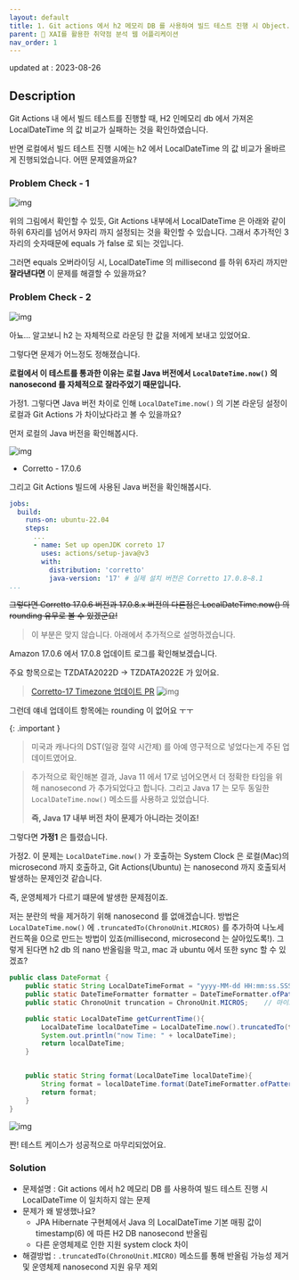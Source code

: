```yaml
---
layout: default
title: 1. Git actions 에서 h2 메모리 DB 를 사용하여 빌드 테스트 진행 시 Object.equals 에러 처리 
parent: 📌 XAI를 활용한 취약점 분석 웹 어플리케이션
nav_order: 1
---
```


updated at : 2023-08-26

## Description

Git Actions 내 에서 빌드 테스트를 진행할 때, H2 인메모리 db 에서 가져온 LocalDateTime 의 값 비교가 실패하는 것을 확인하였습니다.

반면 로컬에서 빌드 테스트 진행 시에는 h2 에서 LocalDateTime 의 값 비교가 올바르게 진행되었습니다. 어떤 문제였을까요?


### Problem Check - 1

![img](../../../assets/foxee/3.png)

위의 그림에서 확인할 수 있듯, Git Actions 내부에서 LocalDateTime 은 아래와 같이 하위 6자리를 넘어서 9자리 까지 설정되는 것을 확인할 수 있습니다. 
그래서 추가적인 3자리의 숫자때문에 equals 가 false 로 되는 것입니다.

그러면 equals 오버라이딩 시, LocalDateTime 의 millisecond 를 하위 6자리 까지만 **잘라낸다면** 이 문제를 해결할 수 있을까요?

### Problem Check - 2

![img](../../../assets/foxee/2.png)

아뇨... 알고보니 h2 는 자체적으로 라운딩 한 값을 저에게 보내고 있었어요.

그렇다면 문제가 어느정도 정해졌습니다.

**로컬에서 이 테스트를 통과한 이유는 로컬 Java 버전에서 `LocalDateTime.now()` 의 nanosecond 를 자체적으로 잘라주었기 때문입니다.**

가정1. 그렇다면 Java 버전 차이로 인해 `LocalDateTime.now()` 의 기본 라운딩 설정이 로컬과 Git Actions 가 차이났다라고 볼 수 있을까요?

먼저 로컬의 Java 버전을 확인해봅시다.

![img](../../../assets/foxee/5.png)

* Corretto - 17.0.6

그리고 Git Actions 빌드에 사용된 Java 버전을 확인해봅시다.

```yaml
jobs:
  build:
    runs-on: ubuntu-22.04
    steps:
      ...
      - name: Set up openJDK correto 17
        uses: actions/setup-java@v3
        with:
          distribution: 'corretto'
          java-version: '17' # 실제 설치 버전은 Corretto 17.0.8~8.1
...
```

~~그렇다면 Corretto 17.0.6 버전과 17.0.8.x 버전의 다른점은 LocalDateTime.now() 의 rounding 유무로 볼 수 있겠군요!~~ 
> 이 부분은 맞지 않습니다. 아래에서 추가적으로 설명하겠습니다.

Amazon 17.0.6 에서 17.0.8 업데이트 로그를 확인해보겠습니다.

주요 항목으로는 TZDATA2022D -> TZDATA2022E 가 있어요.
> [Corretto-17 Timezone 업데이트 PR](https://github.com/corretto/corretto-17/pull/99/files)
> ![img](../../../assets/foxee/7.png)

그런데 얘네 업데이트 항목에는 rounding 이 없어요 ㅜㅜ

{: .important }
> 미국과 캐나다의 DST(일광 절약 시간제) 를 아예 영구적으로 넣었다는게 주된 업데이트였어요.

> 추가적으로 확인해본 결과, Java 11 에서 17로 넘어오면서 더 정확한 타임을 위해 nanosecond 가 추가되었다고 합니다.
> 그리고 Java 17 는 모두 동일한 `LocalDateTime.now()` 메소드를 사용하고 있었습니다.
>
> **즉, Java 17 내부 버전 차이 문제가 아니라는 것이죠!**

그렇다면 **가정1** 은 틀렸습니다.

가정2. 이 문제는 `LocalDateTime.now()` 가 호출하는 System Clock 은 로컬(Mac)의 microsecond 까지 호출하고, Git Actions(Ubuntu) 는 nanosecond 까지 호출되서 발생하는 문제인것 같습니다.

즉, 운영체제가 다르기 떄문에 발생한 문제점이죠.

저는 분란의 싹을 제거하기 위해 nanosecond 를 없애겠습니다. 방법은 `LocalDateTime.now()` 에 `.truncatedTo(ChronoUnit.MICROS)` 를 추가하여 나노세컨드쪽을 0으로 만드는 방법이 있죠(millisecond, microsecond 는 살아있도록!). 그렇게 된다면 h2 db 의 nano 반올림을 막고, mac 과 ubuntu 에서 또한 sync 할 수 있겠죠?

```java
public class DateFormat {
    public static String LocalDateTimeFormat = "yyyy-MM-dd HH:mm:ss.SSSSSS";
    public static DateTimeFormatter formatter = DateTimeFormatter.ofPattern("yyyy-MM-dd HH:mm:ss.SSSSSS");
    public static ChronoUnit truncation = ChronoUnit.MICROS;    // 마이크로 초 미만 절삭

    public static LocalDateTime getCurrentTime(){
        LocalDateTime localDateTime = LocalDateTime.now().truncatedTo(truncation);
        System.out.println("now Time: " + localDateTime);
        return localDateTime;
    }


    public static String format(LocalDateTime localDateTime){
        String format = localDateTime.format(DateTimeFormatter.ofPattern(LocalDateTimeFormat));
        return format;
    }
}
```

![img](../../../assets/foxee/8.png)

짠! 테스트 케이스가 성공적으로 마무리되었어요.

### Solution

* 문제설명 : Git actions 에서 h2 메모리 DB 를 사용하여 빌드 테스트 진행 시 LocalDateTime 이 일치하지 않는 문제
* 문제가 왜 발생했나요?
  * JPA Hibernate 구현체에서 Java 의 LocalDateTime 기본 매핑 값이 timestamp(6) 에 따른 H2 DB nanosecond 반올림
  * 다른 운영체제로 인한 지원 system clock 차이
* 해결방법 : `.truncatedTo(ChronoUnit.MICRO)` 메소드를 통해 반올림 가능성 제거 및 운영체제 nanosecond 지원 유무 제외

